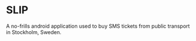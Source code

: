 SLIP
====

A no-frills android application used to buy SMS tickets from public transport in Stockholm, Sweden.
